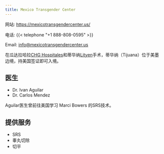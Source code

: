 ```yaml
---
title: Mexico Transgender Center
---
```


网站: <https://mexicotransgendercenter.us/>

电话: {{< telephone "+1 888-808-0595" >}}

Email: <info@mexicotransgendercenter.us>

在瓜达拉哈拉[CHG Hospitales](http://chghospitales.com/Home/)和蒂华纳[Lityen](https://lityen.com.mx/)手术，蒂华纳（Tijuana）位于美墨边境，持美国签证即可入境。

## 医生

- Dr. Ivan Aguilar
- Dr. Carlos Mendez

Aguilar医生曾前往美国学习 Marci Bowers 的SRS技术。

## 提供服务

- SRS
- 睾丸切除
- 切平

